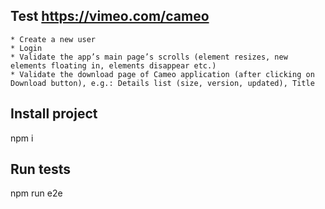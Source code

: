 ## Test https://vimeo.com/cameo


    * Create a new user
    * Login
    * Validate the app’s main page’s scrolls (element resizes, new elements floating in, elements disappear etc.)
    * Validate the download page of Cameo application (after clicking on Download button), e.g.: Details list (size, version, updated), Title

## Install project

npm i

## Run tests

npm run e2e